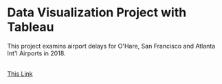 <h1>Data Visualization Project with Tableau</h1>

This project examins airport delays for O'Hare, San Francisco and Atlanta Int'l Airports in 2018. <br><br>

<a href="https://public.tableau.com/profile/arata.kagan#!/vizhome/Udacity_Flight_Delays_project/Story1">This Link</a>
